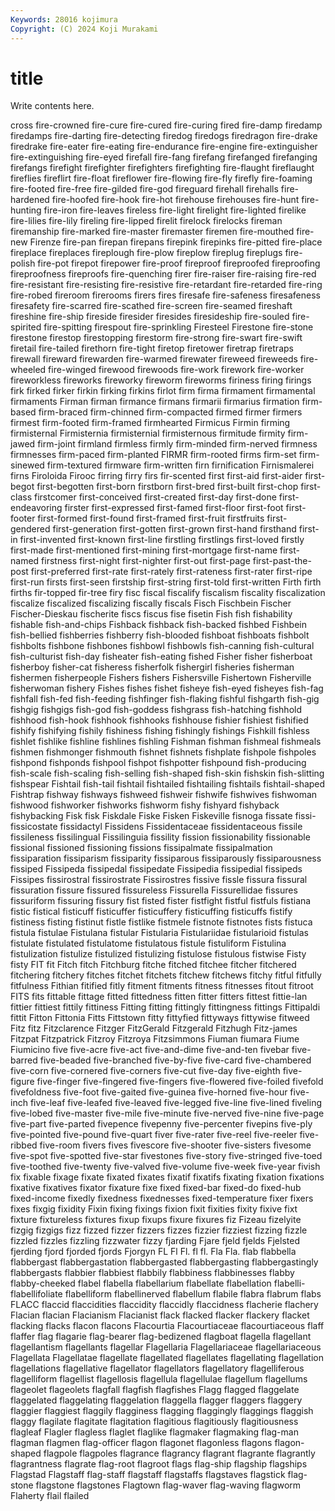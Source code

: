 ```yaml
---
Keywords: 28016 kojimura
Copyright: (C) 2024 Koji Murakami
---
```


# title

Write contents here.



cross fire-crowned fire-cure fire-cured fire-curing fired fire-damp firedamp firedamps fire-darting
fire-detecting firedog firedogs firedragon fire-drake firedrake fire-eater fire-eating fire-endurance fire-engine
fire-extinguisher fire-extinguishing fire-eyed firefall fire-fang firefang firefanged firefanging firefangs firefight
firefighter firefighters firefighting fire-flaught fireflaught fireflies fireflirt fire-float fireflower fire-flowing
fire-fly firefly fire-foaming fire-footed fire-free fire-gilded fire-god fireguard firehall firehalls
fire-hardened fire-hoofed fire-hook fire-hot firehouse firehouses fire-hunt fire-hunting fire-iron fire-leaves
fireless fire-light firelight fire-lighted firelike fire-lilies fire-lily fireling fire-lipped firelit
firelock firelocks fireman firemanship fire-marked fire-master firemaster firemen fire-mouthed fire-new
Firenze fire-pan firepan firepans firepink firepinks fire-pitted fire-place fireplace fireplaces
fireplough fire-plow fireplow fireplug fireplugs fire-polish fire-pot firepot firepower fire-proof
fireproof fireproofed fireproofing fireproofness fireproofs fire-quenching firer fire-raiser fire-raising fire-red
fire-resistant fire-resisting fire-resistive fire-retardant fire-retarded fire-ring fire-robed fireroom firerooms firers
fires firesafe fire-safeness firesafeness firesafety fire-scarred fire-scathed fire-screen fire-seamed fireshaft
fireshine fire-ship fireside firesider firesides firesideship fire-souled fire-spirited fire-spitting firespout
fire-sprinkling Firesteel Firestone fire-stone firestone firestop firestopping firestorm fire-strong fire-swart
fire-swift firetail fire-tailed firethorn fire-tight firetop firetower firetrap firetraps firewall
fireward firewarden fire-warmed firewater fireweed fireweeds fire-wheeled fire-winged firewood firewoods
fire-work firework fire-worker fireworkless fireworks fireworky fireworm fireworms firiness firing
firings firk firked firker firkin firking firkins firlot firm firma
firmament firmamental firmaments Firman firman firmance firmans firmarii firmarius firmation
firm-based firm-braced firm-chinned firm-compacted firmed firmer firmers firmest firm-footed firm-framed
firmhearted Firmicus Firmin firming firmisternal Firmisternia firmisternial firmisternous firmitude firmity
firm-jawed firm-joint firmland firmless firmly firm-minded firm-nerved firmness firmnesses firm-paced
firm-planted FIRMR firm-rooted firms firm-set firm-sinewed firm-textured firmware firm-written firn
firnification Firnismalerei firns Firoloida Firooc firring firry firs fir-scented first
first-aid first-aider first-begot first-begotten first-born firstborn first-bred first-built first-chop first-class
firstcomer first-conceived first-created first-day first-done first-endeavoring firster first-expressed first-famed first-floor
first-foot first-footer first-formed first-found first-framed first-fruit firstfruits first-gendered first-generation first-gotten
first-grown first-hand firsthand first-in first-invented first-known first-line firstling firstlings first-loved
firstly first-made first-mentioned first-mining first-mortgage first-name first-named firstness first-night first-nighter
first-out first-page first-past-the-post first-preferred first-rate first-rately first-rateness first-rater first-ripe first-run
firsts first-seen firstship first-string first-told first-written Firth firth firths fir-topped
fir-tree firy fisc fiscal fiscalify fiscalism fiscality fiscalization fiscalize fiscalized
fiscalizing fiscally fiscals Fisch Fischbein Fischer Fischer-Dieskau fischerite fiscs fiscus
fise fisetin Fish fish fishability fishable fish-and-chips Fishback fishback fish-backed
fishbed Fishbein fish-bellied fishberries fishberry fish-blooded fishboat fishboats fishbolt fishbolts
fishbone fishbones fishbowl fishbowls fish-canning fish-cultural fish-culturist fish-day fisheater fish-eating
fished Fisher fisher fisherboat fisherboy fisher-cat fisheress fisherfolk fishergirl fisheries
fisherman fishermen fisherpeople Fishers fishers Fishersville Fishertown Fisherville fisherwoman fishery
Fishes fishes fishet fisheye fish-eyed fisheyes fish-fag fishfall fish-fed fish-feeding
fishfinger fish-flaking fishful fishgarth fish-gig fishgig fishgigs fish-god fish-goddess fishgrass
fish-hatching fishhold fishhood fish-hook fishhook fishhooks fishhouse fishier fishiest fishified
fishify fishifying fishily fishiness fishing fishingly fishings Fishkill fishless fishlet
fishlike fishline fishlines fishling Fishman fishman fishmeal fishmeals fishmen fishmonger
fishmouth fishnet fishnets fishplate fishpole fishpoles fishpond fishponds fishpool fishpot
fishpotter fishpound fish-producing fish-scale fish-scaling fish-selling fish-shaped fish-skin fishskin fish-slitting
fishspear Fishtail fish-tail fishtail fishtailed fishtailing fishtails fishtail-shaped Fishtrap fishway
fishways fishweed fishweir fishwife fishwives fishwoman fishwood fishworker fishworks fishworm
fishy fishyard fishyback fishybacking Fisk fisk Fiskdale Fiske Fisken Fiskeville
fisnoga fissate fissi- fissicostate fissidactyl Fissidens Fissidentaceae fissidentaceous fissile fissileness
fissilingual Fissilinguia fissility fission fissionability fissionable fissional fissioned fissioning fissions
fissipalmate fissipalmation fissiparation fissiparism fissiparity fissiparous fissiparously fissiparousness fissiped Fissipeda
fissipedal fissipedate Fissipedia fissipedial fissipeds Fissipes fissirostral fissirostrate Fissirostres fissive
fissle fissura fissural fissuration fissure fissured fissureless Fissurella Fissurellidae fissures
fissuriform fissuring fissury fist fisted fister fistfight fistful fistfuls fistiana
fistic fistical fisticuff fisticuffer fisticuffery fisticuffing fisticuffs fistify fistiness fisting
fistinut fistle fistlike fistmele fistnote fistnotes fists fistuca fistula fistulae
Fistulana fistular Fistularia Fistulariidae fistularioid fistulas fistulate fistulated fistulatome fistulatous
fistule fistuliform Fistulina fistulization fistulize fistulized fistulizing fistulose fistulous fistwise
Fisty fisty FIT fit Fitch fitch Fitchburg fitche fitched fitchee
fitcher fitchered fitchering fitchery fitches fitchet fitchets fitchew fitchews fitchy
fitful fitfully fitfulness Fithian fitified fitly fitment fitments fitness fitnesses
fitout fitroot FITS fits fittable fittage fitted fittedness fitten fitter
fitters fittest fittie-lan fittier fittiest fittily fittiness Fitting fitting fittingly
fittingness fittings Fittipaldi fittit Fitton Fittonia Fitts Fittstown fitty fittyfied
fittyways fittywise fitweed Fitz fitz Fitzclarence Fitzger FitzGerald Fitzgerald Fitzhugh
Fitz-james Fitzpat Fitzpatrick Fitzroy Fitzroya Fitzsimmons Fiuman fiumara Fiume Fiumicino
five five-acre five-act five-and-dime five-and-ten fivebar five-barred five-beaded five-branched five-by-five
five-card five-chambered five-corn five-cornered five-corners five-cut five-day five-eighth five-figure five-finger
five-fingered five-fingers five-flowered five-foiled fivefold fivefoldness five-foot five-gaited five-guinea five-horned
five-hour five-inch five-leaf five-leafed five-leaved five-legged five-line five-lined fiveling five-lobed
five-master five-mile five-minute five-nerved five-nine five-page five-part five-parted fivepence fivepenny
five-percenter fivepins five-ply five-pointed five-pound five-quart fiver five-rater five-reel five-reeler
five-ribbed five-room fivers fives fivescore five-shooter five-sisters fivesome five-spot five-spotted
five-star fivestones five-story five-stringed five-toed five-toothed five-twenty five-valved five-volume five-week
five-year fivish fix fixable fixage fixate fixated fixates fixatif fixatifs
fixating fixation fixations fixative fixatives fixator fixature fixe fixed fixed-bar
fixed-do fixed-hub fixed-income fixedly fixedness fixednesses fixed-temperature fixer fixers fixes
fixgig fixidity Fixin fixing fixings fixion fixit fixities fixity fixive
fixt fixture fixtureless fixtures fixup fixups fixure fixures fiz Fizeau
fizelyite fizgig fizgigs fizz fizzed fizzer fizzers fizzes fizzier fizziest
fizzing fizzle fizzled fizzles fizzling fizzwater fizzy fjarding Fjare fjeld
fjelds Fjelsted fjerding fjord fjorded fjords Fjorgyn FL Fl Fl.
fl fl. Fla Fla. flab flabbella flabbergast flabbergastation flabbergasted flabbergasting
flabbergastingly flabbergasts flabbier flabbiest flabbily flabbiness flabbinesses flabby flabby-cheeked flabel
flabella flabellarium flabellate flabellation flabelli- flabellifoliate flabelliform flabellinerved flabellum flabile
flabra flabrum flabs FLACC flaccid flaccidities flaccidity flaccidly flaccidness flacherie
flachery Flacian flacian Flacianism Flacianist flack flacked flacker flackery flacket
flacking flacks flacon flacons Flacourtia Flacourtiaceae flacourtiaceous flaff flaffer flag
flagarie flag-bearer flag-bedizened flagboat flagella flagellant flagellantism flagellants flagellar Flagellaria
Flagellariaceae flagellariaceous Flagellata Flagellatae flagellate flagellated flagellates flagellating flagellation flagellations
flagellative flagellator flagellators flagellatory flagelliferous flagelliform flagellist flagellosis flagellula flagellulae
flagellum flagellums flageolet flageolets flagfall flagfish flagfishes Flagg flagged flaggelate
flaggelated flaggelating flaggelation flaggella flagger flaggers flaggery flaggier flaggiest flaggily
flagginess flagging flaggingly flaggings flaggish flaggy flagilate flagitate flagitation flagitious
flagitiously flagitiousness flagleaf Flagler flagless flaglet flaglike flagmaker flagmaking flag-man
flagman flagmen flag-officer flagon flagonet flagonless flagons flagon-shaped flagpole flagpoles
flagrance flagrancy flagrant flagrante flagrantly flagrantness flagrate flag-root flagroot flags
flag-ship flagship flagships Flagstad Flagstaff flag-staff flagstaff flagstaffs flagstaves flagstick
flag-stone flagstone flagstones Flagtown flag-waver flag-waving flagworm Flaherty flail flailed
